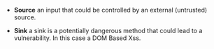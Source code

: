  - **Source**
an input that could be controlled by an external (untrusted) source.

 - **Sink**
a sink is a potentially dangerous method that could lead to a vulnerability.
In this case a DOM Based Xss.
